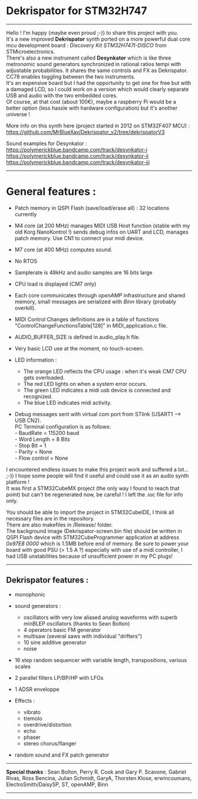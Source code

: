 
# Dekrispator for STM32H747

----

Hello ! I'm happy (maybe even proud ;-)) to share this project with you.  
It's a new improved **Dekrispator** synth ported on a more powerful dual core mcu development board : *Discovery Kit STM32H747I-DISCO* from STMicroelectronics.  
There's also a new instrument called **Desynkator** which is like three metronomic sound generators synchronized in rational ratios tempi with adjustable probabilities. It shares the same controls and FX as Dekrispator. CC78 enables toggling between the two instruments.  
It's an expensive board but I had the opportunity to get one for free but with a damaged LCD, so I could work on a version which would clearly separate USB and audio with the two embedded cores.  
Of course, at that cost (about 100€), maybe a raspberry Pi would be a better option (less hassle with hardware configuration) but it's another universe !

More info on this synth here (project started in 2012 on STM32F407 MCU) : https://github.com/MrBlueXav/Dekrispator_v2/tree/dekrispatorV3

Sound examples for Desynkator :   
https://polymerickblue.bandcamp.com/track/desynkator-i  
https://polymerickblue.bandcamp.com/track/desynkator-ii  
https://polymerickblue.bandcamp.com/track/desynkator-iii  

----

# General features :

* Patch memory in QSPI Flash (save/load/erase all) : 32 locations currently
* M4 core (at 200 MHz) manages MIDI USB Host function (stable with my old Korg NanoKontrol !) sends debug infos on UART and LCD, manages patch memory. Use CN1 to connect your midi device.
* M7 core (at 400 MHz) computes sound.      
* No RTOS
* Samplerate is 48kHz and audio samples are 16 bits large      
* CPU load is displayed (CM7 only)
* Each core communicates through *openAMP* infrastructure and shared memory, small messages are serialized with *Binn* library (probably overkill).    
* MIDI Control Changes definitions are in a table of functions "ControlChangeFunctionsTable[128]" in MIDI_application.c file.
* AUDIO_BUFFER_SIZE is defined in audio_play.h file.
* Very basic LCD use at the moment, no touch-screen. 
* LED information :
	* The orange LED reflects the CPU usage : when it's weak CM7 CPU gets overloaded.  
	* The red LED lights on when a system error occurs.  
	* The green LED indicates a midi usb device is connected and recognized.  
	* The blue LED indicates midi activity.  

* Debug messages sent with virtual com port from STlink (USART1 --> USB CN2).  
		PC Terminal configuration is as follows:   
	      - BaudRate = 115200 baud      
	      - Word Length = 8 Bits     
	      - Stop Bit = 1      
	      - Parity = None      
	      - Flow control = None   
     

I encountered endless issues to make this project work and suffered a lot... ;-)) I hope some people will find it useful and could use it as an audio synth platform !  
It was first a STM32CubeMX project (the only way I found to reach that point) but can't be regenerated now, be careful ! I left the .ioc file for info only.  


You should be able to import the project in STM32CubeIDE, I think all necessary files are in the repository.  
There are also makefiles in /Release/ folder.   
The background image (Dekrispator-screen.bin file) should be written in QSPI Flash device with STM32CubeProgrammer application at address *0x97E8 0000* which is 1.5MB before end of memory.
Be sure to power your board with good PSU (> 1.5 A ?) especially with use of a midi controller, I had USB unstabilities because of unsufficient power in my PC plugs!

----

## Dekrispator features :

* monophonic  
* sound generators :  
	* oscillators with very low aliased analog waveforms with superb minBLEP oscillators (thanks to Sean Bolton)  
	* 4 operators basic FM generator  
	* multisaw (several saws with individual "drifters")  
	* 10 sine additive generator  
	* noise  
 * 16 step random sequencer with variable length, transpositions, various scales    
 * 2 parallel filters LP/BP/HP with LFOs   
 * 1 ADSR enveloppe
 * Effects : 
	* vibrato  
	* tremolo  
	* overdrive/distortion  
	* echo  
	* phaser  
	* stereo chorus/flanger  
	
 * random sound and FX patch generator
 	
----

**Special thanks** : Sean Bolton, Perry R. Cook and Gary P. Scavone, Gabriel Rivas, Ross Bencina, Julian Schmidt, GaryA, Thorsten Klose, erwincoumans, ElectroSmith/DaisySP, ST, openAMP, Binn

---- 

